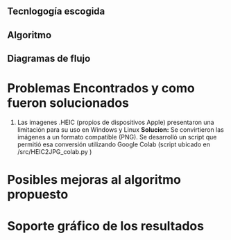 ## Tecnlogogía escogida

## Algoritmo 

## Diagramas de flujo

# Problemas Encontrados y como fueron solucionados
1. Las imagenes .HEIC (propios de dispositivos Apple) presentaron una limitación para su uso en Windows y Linux
    **Solucion:** Se convirtieron las imágenes a un formato compatible (PNG). Se desarrolló un script que permitió esa conversión utilizando Google Colab (script ubicado en /src/HEIC2JPG_colab.py )


# Posibles mejoras al algoritmo propuesto

# Soporte gráfico de los resultados